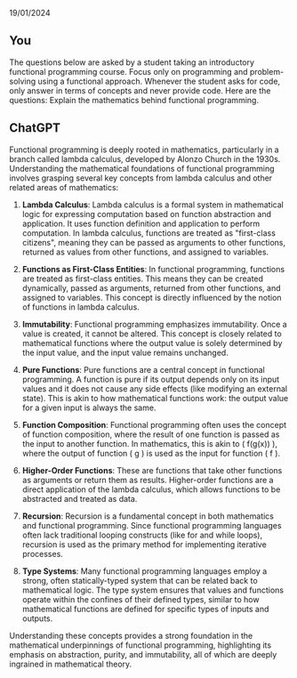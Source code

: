 19/01/2024
## You
The questions below are asked by a student taking an introductory functional programming course. Focus only on programming and problem-solving using a functional approach. Whenever the student asks for code, only answer in terms of concepts and never provide code. Here are the questions:
Explain the mathematics behind functional programming.


## ChatGPT

Functional programming is deeply rooted in mathematics, particularly in a branch called lambda calculus, developed by Alonzo Church in the 1930s. Understanding the mathematical foundations of functional programming involves grasping several key concepts from lambda calculus and other related areas of mathematics:

1. **Lambda Calculus**: Lambda calculus is a formal system in mathematical logic for expressing computation based on function abstraction and application. It uses function definition and application to perform computation. In lambda calculus, functions are treated as "first-class citizens", meaning they can be passed as arguments to other functions, returned as values from other functions, and assigned to variables.

2. **Functions as First-Class Entities**: In functional programming, functions are treated as first-class entities. This means they can be created dynamically, passed as arguments, returned from other functions, and assigned to variables. This concept is directly influenced by the notion of functions in lambda calculus.

3. **Immutability**: Functional programming emphasizes immutability. Once a value is created, it cannot be altered. This concept is closely related to mathematical functions where the output value is solely determined by the input value, and the input value remains unchanged.

4. **Pure Functions**: Pure functions are a central concept in functional programming. A function is pure if its output depends only on its input values and it does not cause any side effects (like modifying an external state). This is akin to how mathematical functions work: the output value for a given input is always the same.

5. **Function Composition**: Functional programming often uses the concept of function composition, where the result of one function is passed as the input to another function. In mathematics, this is akin to \( f(g(x)) \), where the output of function \( g \) is used as the input for function \( f \).

6. **Higher-Order Functions**: These are functions that take other functions as arguments or return them as results. Higher-order functions are a direct application of the lambda calculus, which allows functions to be abstracted and treated as data.

7. **Recursion**: Recursion is a fundamental concept in both mathematics and functional programming. Since functional programming languages often lack traditional looping constructs (like for and while loops), recursion is used as the primary method for implementing iterative processes.

8. **Type Systems**: Many functional programming languages employ a strong, often statically-typed system that can be related back to mathematical logic. The type system ensures that values and functions operate within the confines of their defined types, similar to how mathematical functions are defined for specific types of inputs and outputs.

Understanding these concepts provides a strong foundation in the mathematical underpinnings of functional programming, highlighting its emphasis on abstraction, purity, and immutability, all of which are deeply ingrained in mathematical theory.